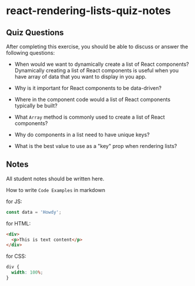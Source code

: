 # react-rendering-lists-quiz-notes

## Quiz Questions

After completing this exercise, you should be able to discuss or answer the following questions:

- When would we want to dynamically create a list of React components?
  Dynamically creating a list of React components is useful when you have
  array of data that you want to display in you app.

- Why is it important for React components to be data-driven?

- Where in the component code would a list of React components typically be built?

- What `Array` method is commonly used to create a list of React components?

- Why do components in a list need to have unique keys?

- What is the best value to use as a "key" prop when rendering lists?

## Notes

All student notes should be written here.

How to write `Code Examples` in markdown

for JS:

```javascript
const data = 'Howdy';
```

for HTML:

```html
<div>
  <p>This is text content</p>
</div>
```

for CSS:

```css
div {
  width: 100%;
}
```
